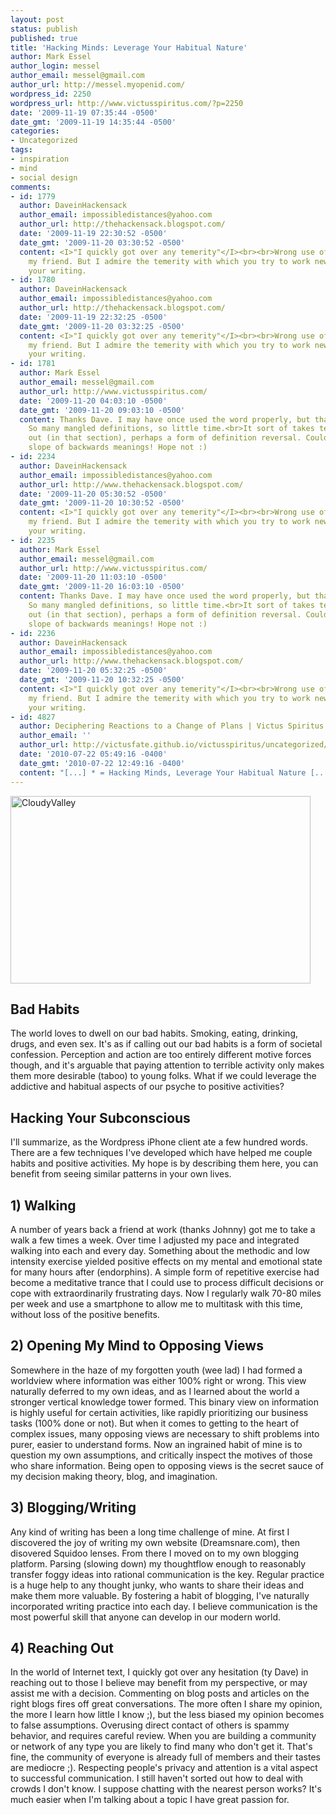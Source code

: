 ```yaml
---
layout: post
status: publish
published: true
title: 'Hacking Minds: Leverage Your Habitual Nature'
author: Mark Essel
author_login: messel
author_email: messel@gmail.com
author_url: http://messel.myopenid.com/
wordpress_id: 2250
wordpress_url: http://www.victusspiritus.com/?p=2250
date: '2009-11-19 07:35:44 -0500'
date_gmt: '2009-11-19 14:35:44 -0500'
categories:
- Uncategorized
tags:
- inspiration
- mind
- social design
comments:
- id: 1779
  author: DaveinHackensack
  author_email: impossibledistances@yahoo.com
  author_url: http://thehackensack.blogspot.com/
  date: '2009-11-19 22:30:52 -0500'
  date_gmt: '2009-11-20 03:30:52 -0500'
  content: <I>"I quickly got over any temerity"</I><br><br>Wrong use of the word,
    my friend. But I admire the temerity with which you try to work new words into
    your writing.
- id: 1780
  author: DaveinHackensack
  author_email: impossibledistances@yahoo.com
  author_url: http://thehackensack.blogspot.com/
  date: '2009-11-19 22:32:25 -0500'
  date_gmt: '2009-11-20 03:32:25 -0500'
  content: <I>"I quickly got over any temerity"</I><br><br>Wrong use of the word,
    my friend. But I admire the temerity with which you try to work new words into
    your writing.
- id: 1781
  author: Mark Essel
  author_email: messel@gmail.com
  author_url: http://www.victusspiritus.com/
  date: '2009-11-20 04:03:10 -0500'
  date_gmt: '2009-11-20 09:03:10 -0500'
  content: Thanks Dave. I may have once used the word properly, but that was not today.
    So many mangled definitions, so little time.<br>It sort of takes temerity to reach
    out (in that section), perhaps a form of definition reversal. Could be a slippery
    slope of backwards meanings! Hope not :)
- id: 2234
  author: DaveinHackensack
  author_email: impossibledistances@yahoo.com
  author_url: http://www.thehackensack.blogspot.com/
  date: '2009-11-20 05:30:52 -0500'
  date_gmt: '2009-11-20 10:30:52 -0500'
  content: <I>"I quickly got over any temerity"</I><br><br>Wrong use of the word,
    my friend. But I admire the temerity with which you try to work new words into
    your writing.
- id: 2235
  author: Mark Essel
  author_email: messel@gmail.com
  author_url: http://www.victusspiritus.com/
  date: '2009-11-20 11:03:10 -0500'
  date_gmt: '2009-11-20 16:03:10 -0500'
  content: Thanks Dave. I may have once used the word properly, but that was not today.
    So many mangled definitions, so little time.<br>It sort of takes temerity to reach
    out (in that section), perhaps a form of definition reversal. Could be a slippery
    slope of backwards meanings! Hope not :)
- id: 2236
  author: DaveinHackensack
  author_email: impossibledistances@yahoo.com
  author_url: http://www.thehackensack.blogspot.com/
  date: '2009-11-20 05:32:25 -0500'
  date_gmt: '2009-11-20 10:32:25 -0500'
  content: <I>"I quickly got over any temerity"</I><br><br>Wrong use of the word,
    my friend. But I admire the temerity with which you try to work new words into
    your writing.
- id: 4827
  author: Deciphering Reactions to a Change of Plans | Victus Spiritus
  author_email: ''
  author_url: http://victusfate.github.io/victusspiritus/uncategorized/2010/07/22/deciphering-reactions-to-a-change-of-plans/
  date: '2010-07-22 05:49:16 -0400'
  date_gmt: '2010-07-22 12:49:16 -0400'
  content: "[...] * = Hacking Minds, Leverage Your Habitual Nature [...]"
---
```

<p><a href="http://www.flickr.com/photos/dhilung/"><img class="aligncenter size-full wp-image-2251" title="CloudyValley" src="{{ site.url }}/assets/2009/11/CloudyValley.jpg" alt="CloudyValley" width="480" height="300" /></a></p>
<h2>Bad Habits</h2>
<p>The world loves to dwell on our bad habits. Smoking, eating, drinking, drugs, and even sex. It's as if calling out our bad habits is a form of societal confession. Perception and action are too entirely different motive forces though, and it's arguable that paying attention to terrible activity only makes them more desirable (taboo) to young folks. What if we could leverage the addictive and habitual aspects of our psyche to positive activities? </p>
<h2>Hacking Your Subconscious</h2>
<p>I'll summarize, as the Wordpress iPhone client ate a few hundred words. There are a few techniques I've developed which have helped me couple habits and positive activities. My hope is by describing them here, you can benefit from seeing similar patterns in your own lives.</p>
<h2>1) Walking</h2>
<p>A number of years back a friend at work (thanks Johnny) got me to take a walk a few times a week. Over time I adjusted my pace and integrated walking into each and every day. Something about the methodic and low intensity exercise yielded positive effects on my mental and emotional state for many hours after (endorphins). A simple form of repetitive exercise had become a meditative trance that I could use to process difficult decisions or cope with extraordinarily frustrating days. Now I regularly walk 70-80 miles per week and use a smartphone to allow me to multitask with this time, without loss of the positive benefits.</p>
<h2>2) Opening My Mind to Opposing Views </h2>
<p>Somewhere in the haze of my forgotten youth (wee lad) I had formed a worldview where information was either 100% right or wrong. This view naturally deferred to my own ideas, and as I learned about the world a stronger vertical knowledge tower formed. This binary view on information is highly useful for certain activities, like rapidly prioritizing our business tasks (100% done or not). But when it comes to getting to the heart of complex issues, many opposing views are necessary to shift problems into purer, easier to understand forms. Now an ingrained habit of mine is to question my own assumptions, and critically inspect the motives of those who share information. Being open to opposing views is the secret sauce of my decision making theory, blog, and imagination.</p>
<h2>3) Blogging/Writing</h2>
<p>Any kind of writing has been a long time challenge of mine. At first I discovered the joy of writing my own website (Dreamsnare.com), then disovered Squidoo lenses. From there I moved on to my own blogging platform. Parsing (slowing down) my thoughtflow enough to reasonably transfer foggy ideas into rational communication is the key. Regular practice is a huge help to any thought junky, who wants to share their ideas and make them more valuable. By fostering a habit of blogging,  I've naturally incorporated writing practice into each day. I believe communication is the most powerful skill that anyone can develop in our modern world.   </p>
<h2>4) Reaching Out</h2>
<p>In the world of Internet text, I quickly got over any hesitation (ty Dave) in reaching out to those I believe may benefit from my perspective, or may assist me with a decision. Commenting on blog posts and articles on the right blogs fires off great conversations. The more often I share my opinion, the more I learn how little I know ;), but the less biased my opinion becomes to false assumptions. Overusing direct contact of others is spammy behavior, and requires careful review. When you are building a community or network of any type you are likely to find many who don't get it. That's fine, the community of everyone is already full of members and their tastes are mediocre ;). Respecting people's privacy and attention is a vital aspect to successful communication. I still haven't sorted out how to deal with crowds I don't know. I suppose chatting with the nearest person works? It's much easier when I'm talking about a topic I have great passion for. </p>
